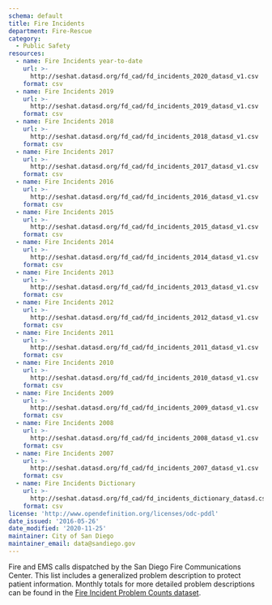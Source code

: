 ```yaml
---
schema: default
title: Fire Incidents
department: Fire-Rescue
category:
  - Public Safety
resources:
  - name: Fire Incidents year-to-date
    url: >-
      http://seshat.datasd.org/fd_cad/fd_incidents_2020_datasd_v1.csv
    format: csv
  - name: Fire Incidents 2019
    url: >-
      http://seshat.datasd.org/fd_cad/fd_incidents_2019_datasd_v1.csv
    format: csv
  - name: Fire Incidents 2018
    url: >-
      http://seshat.datasd.org/fd_cad/fd_incidents_2018_datasd_v1.csv
    format: csv
  - name: Fire Incidents 2017
    url: >-
      http://seshat.datasd.org/fd_cad/fd_incidents_2017_datasd_v1.csv
    format: csv
  - name: Fire Incidents 2016
    url: >-
      http://seshat.datasd.org/fd_cad/fd_incidents_2016_datasd_v1.csv
    format: csv
  - name: Fire Incidents 2015
    url: >-
      http://seshat.datasd.org/fd_cad/fd_incidents_2015_datasd_v1.csv
    format: csv
  - name: Fire Incidents 2014
    url: >-
      http://seshat.datasd.org/fd_cad/fd_incidents_2014_datasd_v1.csv
    format: csv
  - name: Fire Incidents 2013
    url: >-
      http://seshat.datasd.org/fd_cad/fd_incidents_2013_datasd_v1.csv
    format: csv
  - name: Fire Incidents 2012
    url: >-
      http://seshat.datasd.org/fd_cad/fd_incidents_2012_datasd_v1.csv
    format: csv
  - name: Fire Incidents 2011
    url: >-
      http://seshat.datasd.org/fd_cad/fd_incidents_2011_datasd_v1.csv
    format: csv
  - name: Fire Incidents 2010
    url: >-
      http://seshat.datasd.org/fd_cad/fd_incidents_2010_datasd_v1.csv
    format: csv
  - name: Fire Incidents 2009
    url: >-
      http://seshat.datasd.org/fd_cad/fd_incidents_2009_datasd_v1.csv
    format: csv
  - name: Fire Incidents 2008
    url: >-
      http://seshat.datasd.org/fd_cad/fd_incidents_2008_datasd_v1.csv
    format: csv
  - name: Fire Incidents 2007
    url: >-
      http://seshat.datasd.org/fd_cad/fd_incidents_2007_datasd_v1.csv
    format: csv
  - name: Fire Incidents Dictionary
    url: >-
      http://seshat.datasd.org/fd_cad/fd_incidents_dictionary_datasd.csv
    format: csv
license: 'http://www.opendefinition.org/licenses/odc-pddl'
date_issued: '2016-05-26'
date_modified: '2020-11-25'
maintainer: City of San Diego
maintainer_email: data@sandiego.gov
---
```

Fire and EMS calls dispatched by the San Diego Fire Communications Center. This list includes a generalized problem description to protect patient information. Monthly totals for more detailed problem descriptions can be found in the [Fire Incident Problem Counts dataset](/datasets/fire-incident-problem-agg/).

